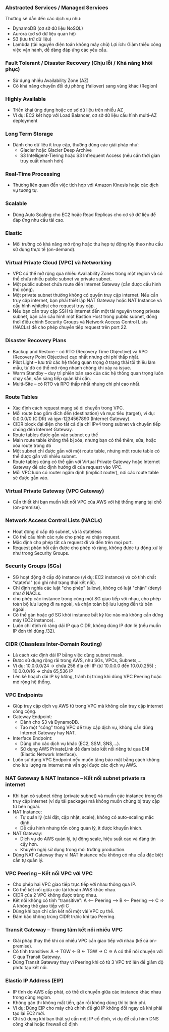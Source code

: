 ### Abstracted Services / Managed Services

Thường sẽ dẫn đến các dịch vụ như:
- DynamoDB (cơ sở dữ liệu NoSQL)
- Aurora (cơ sở dữ liệu quan hệ)
- S3 (lưu trữ dữ liệu)
- Lambda (tài nguyên điện toán không máy chủ)
Lợi ích: Giảm thiểu công việc vận hành, dễ dàng đáp ứng các yêu cầu.

### Fault Tolerant / Disaster Recovery (Chịu lỗi / Khả năng khôi phục)
- Sử dụng nhiều Availability Zone (AZ)
- Có khả năng chuyển đổi dự phòng (failover) sang vùng khác (Region)

### Highly Available
- Triển khai ứng dụng hoặc cơ sở dữ liệu trên nhiều AZ
- Ví dụ: EC2 kết hợp với Load Balancer, cơ sở dữ liệu cấu hình multi-AZ deployment

### Long Term Storage
- Dành cho dữ liệu ít truy cập, thường dùng các giải pháp như:
  + Glacier hoặc Glacier Deep Archive
  + S3 Intelligent-Tiering hoặc S3 Infrequent Access (nếu cần thời gian truy xuất nhanh hơn)

### Real-Time Processing
- Thường liên quan đến việc tích hợp với Amazon Kinesis hoặc các dịch vụ tương tự.

### Scalable 
- Dùng Auto Scaling cho EC2 hoặc Read Replicas cho cơ sở dữ liệu để đáp ứng nhu cầu tải cao.

### Elastic 
- Môi trường có khả năng mở rộng hoặc thu hẹp tự động tùy theo nhu cầu sử dụng thực tế (on-demand).

### Virtual Private Cloud (VPC) và Networking
- VPC có thể mở rộng qua nhiều Availability Zones trong một region và có thể chứa nhiều public subnet và private subnet.
- Một public subnet chứa route đến Internet Gateway (cần được cấu hình thủ công).
- Một private subnet thường không có quyền truy cập internet. Nếu cần truy cập internet, bạn phải thiết lập NAT Gateway hoặc NAT Instance và cấu hình whitelist cho request truy cập.
- Nếu bạn cần truy cập SSH từ internet đến một tài nguyên trong private subnet, bạn cần cấu hình một Bastion Host trong public subnet, đồng thời điều chỉnh Security Groups và Network Access Control Lists (NACLs) để cho phép chuyển tiếp request trên port 22.

### Disaster Recovery Plans
- Backup and Restore – có RTO (Recovery Time Objective) và RPO (Recovery Point Objective) cao nhất nhưng chi phí thấp nhất.
- Pilot Light – lưu trữ các hệ thống quan trọng ở trạng thái tối thiểu làm mẫu, từ đó có thể mở rộng nhanh chóng khi xảy ra issue.
- Warm Standby – duy trì phiên bản sao của các hệ thống quan trọng luôn chạy sẵn, sẵn sàng tiếp quản khi cần.
- Multi-Site – có RTO và RPO thấp nhất nhưng chi phí cao nhất.

### Route Tables
- Xác định cách request mạng sẽ di chuyển trong VPC.
- Mỗi route bao gồm đích đến (destination) và mục tiêu (target), ví dụ: 0.0.0.0/0 (CIDR) và igw-1234567890 (Internet Gateway).
- CIDR block đại diện cho tất cả địa chỉ IPv4 trong subnet và chuyển tiếp chúng đến Internet Gateway.
- Route tables được gắn vào subnet cụ thể
- Main route table không thể bị xóa, nhưng bạn có thể thêm, sửa, hoặc xóa route trong đó
- Một subnet chỉ được gắn với một route table, nhưng một route table có thể được gắn với nhiều subnet.
- Route tables cũng có thể gắn với Virtual Private Gateway hoặc Internet Gateway để xác định hướng đi của request vào VPC.
- Mỗi VPC luôn có router ngầm định (implicit router), nơi các route table sẽ được gắn vào.

### Virtual Private Gateway (VPC Gateway)
- Cần thiết khi bạn muốn kết nối VPC của AWS với hệ thống mạng tại chỗ (on-premise).

### Network Access Control Lists (NACLs)
- Hoạt động ở cấp độ subnet, và là stateless
- Có thể cấu hình các rule cho phép và chặn request.
- Mặc định cho phép tất cả request đi và đến trên mọi port.
- Request phản hồi cần được cho phép rõ ràng, không được tự động xử lý như trong Security Groups.

### Security Groups (SGs)
- SG hoạt động ở cấp độ instance (ví dụ: EC2 instance) và có tính chất "stateful" (có ghi nhớ trạng thái kết nối).
- Chỉ định nghĩa các luật "cho phép" (allow), không có luật "chặn" (deny) như ở NACLs.
- cho phép các instance trong cùng một SG giao tiếp với nhau, cho phép toàn bộ lưu lượng đi ra ngoài, và chặn toàn bộ lưu lượng đến từ bên ngoài.
- Có thể gán hoặc gỡ SG khỏi instance bất kỳ lúc nào mà không cần dừng máy (EC2 instance).
- Luôn chỉ định rõ ràng dải IP qua CIDR, không dùng IP đơn lẻ (nếu muốn IP đơn thì dùng /32).

### CIDR (Classless Inter-Domain Routing)
- Là cách xác định dải IP bằng việc dùng subnet mask.
- Được sử dụng rộng rãi trong AWS, như SGs, VPCs, Subnets,...
- Ví dụ: 10.0.0.0/24 → chứa 256 địa chỉ IP (từ 10.0.0.0 đến 10.0.0.255) ; 10.0.0.0/16 → chứa 65,536 IP
- Lên kế hoạch dải IP kỹ lưỡng, tránh bị trùng khi dùng VPC Peering hoặc mở rộng hệ thống.

### VPC Endpoints
- Giúp truy cập dịch vụ AWS từ trong VPC mà không cần truy cập internet công cộng.
- Gateway Endpoint:
  + Dành cho S3 và DynamoDB.
  + Tạo một "cổng" trong VPC để truy cập dịch vụ, không cần dùng Internet Gateway hay NAT.
- Interface Endpoint:
  + Dùng cho các dịch vụ khác (EC2, SSM, SNS,...).
  + Sử dụng AWS PrivateLink để đảm bảo kết nối riêng tư qua ENI (Elastic Network Interface).
- Luôn sử dụng VPC Endpoint nếu muốn tăng bảo mật bằng cách không cho lưu lượng ra internet mà vẫn gọi được các dịch vụ AWS.

### NAT Gateway & NAT Instance – Kết nối subnet private ra internet
- Khi bạn có subnet riêng (private subnet) và muốn các instance trong đó truy cập internet (ví dụ tải package) mà không muốn chúng bị truy cập từ bên ngoài.
- NAT Instance:
  + Tự quản lý (cài đặt, cập nhật, scale), không có auto-scaling mặc định.
  + Dễ cấu hình nhưng tốn công quản lý, ít được khuyến khích.
- NAT Gateway:
  + Dịch vụ do AWS quản lý, tự động scale, hiệu suất cao và đáng tin cậy hơn.
  + Khuyến nghị sử dụng trong môi trường production.
- Dùng NAT Gateway thay vì NAT Instance nếu không có nhu cầu đặc biệt cần tự quản lý.
  
### VPC Peering – Kết nối VPC với VPC
- Cho phép hai VPC giao tiếp trực tiếp với nhau thông qua IP.
- Có thể kết nối giữa các tài khoản AWS khác nhau.
- CIDR của 2 VPC không được trùng nhau.
- Kết nối không có tính "transitive": A <– Peering –> B <– Peering –> C ⇒ A không thể giao tiếp với C
- Dùng khi bạn chỉ cần kết nối một vài VPC cụ thể.
- Đảm bảo không trùng CIDR trước khi tạo Peering.

### Transit Gateway – Trung tâm kết nối nhiều VPC 
- Giải pháp thay thế khi có nhiều VPC cần giao tiếp với nhau (kể cả on-premise).
- Có tính transitive: A → TGW ← B ← TGW → C ⇒ A có thể nói chuyện với C qua Transit Gateway.
- Dùng Transit Gateway thay vì Peering khi có từ 3 VPC trở lên để giảm độ phức tạp kết nối.

### Elastic IP Address (EIP)
- IP tĩnh do AWS cấp phát, có thể di chuyển giữa các instance khác nhau trong cùng region.
- Không gán thì không mất tiền, gán rồi không dùng thì bị tính phí.
- Ví dụ: Dùng EIP cho máy chủ chính để giữ IP không đổi ngay cả khi phải tạo lại EC2 mới.
- Chỉ sử dụng khi bạn thật sự cần một IP cố định, ví dụ để cấu hình DNS công khai hoặc firewall cố định



